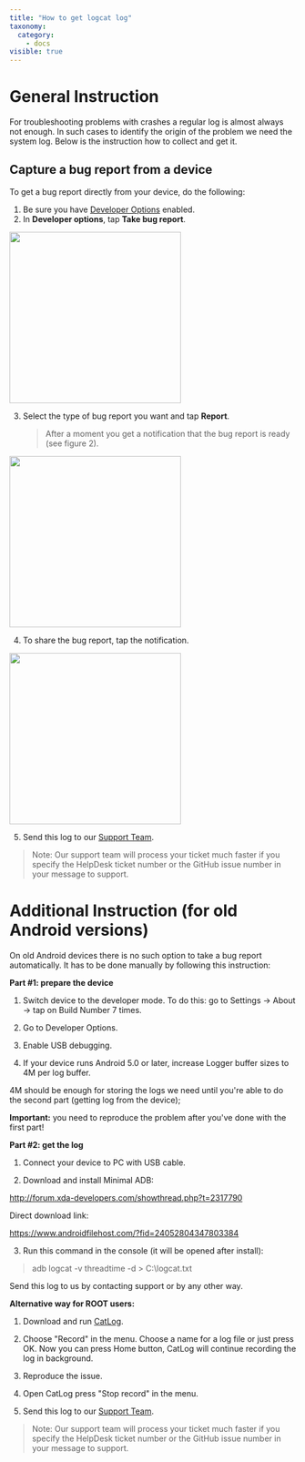 ```yaml
---
title: "How to get logcat log"
taxonomy:
  category:
    - docs
visible: true
---
```


# General Instruction

For troubleshooting problems with crashes a regular log is almost always not enough. In such cases to identify the origin of the problem we need the system log. Below is the instruction how to collect and get it.

## Capture a bug report from a device

To get a bug report directly from your device, do the following:

1. Be sure you have [Developer Options](https://developer.android.com/studio/run/device.html#developer-device-options) enabled.
2. In **Developer options**, tap **Take bug report**.

<img src="https://cdn.adguard.com/public/Adguard/kb/newscreenshots/En/Android3.1/bugreporten.png" width="301" />

3. Select the type of bug report you want and tap **Report**.
   > After a moment you get a notification that the bug report is ready (see figure 2).

<img src="https://cdn.adguard.com/public/Adguard/kb/newscreenshots/En/Android3.1/bugreporteen.png" width="301" />

4. To share the bug report, tap the notification.

<img src="https://cdn.adguard.com/public/Adguard/kb/newscreenshots/En/Android3.1/bugreport3en.png" width="301" />

5. Send this log to our [Support Team](support@adguard.com).

> Note: Our support team will process your ticket much faster if you specify the HelpDesk ticket number or the GitHub issue number in your message to support.

# Additional Instruction (for old Android versions)

On old Android devices there is no such option to take a bug report automatically. It has to be done manually by following this instruction:

**Part #1: prepare the device**

1. Switch device to the developer mode. To do this: go to Settings -> About -> tap on Build Number 7 times.

2. Go to Developer Options.

3. Enable USB debugging.

4. If your device runs Android 5.0 or later, increase Logger buffer sizes to 4M per log buffer.

4M should be enough for storing the logs we need until you're able to do the second part (getting log from the device);

**Important:** you need to reproduce the problem after you've done with the first part!

**Part #2: get the log**

1. Connect your device to PC with USB cable.

2. Download and install Minimal ADB:

<http://forum.xda-developers.com/showthread.php?t=2317790>

Direct download link:

<https://www.androidfilehost.com/?fid=24052804347803384>

3. Run this command in the console (it will be opened after install):

> adb logcat -v threadtime -d > C:\logcat.txt

Send this log to us by contacting support or by any other way.

**Alternative way for ROOT users:**

1. Download and run [CatLog](https://play.google.com/store/apps/details?id=com.nolanlawson.logcat&noprocess).

2. Choose "Record" in the menu. Choose a name for a log file or just press OK. Now you can press Home button, CatLog will continue recording the log in background.

3. Reproduce the issue.

4. Open CatLog press "Stop record" in the menu.

5. Send this log to our [Support Team](support@adguard.com).

> Note: Our support team will process your ticket much faster if you specify the HelpDesk ticket number or the GitHub issue number in your message to support.
